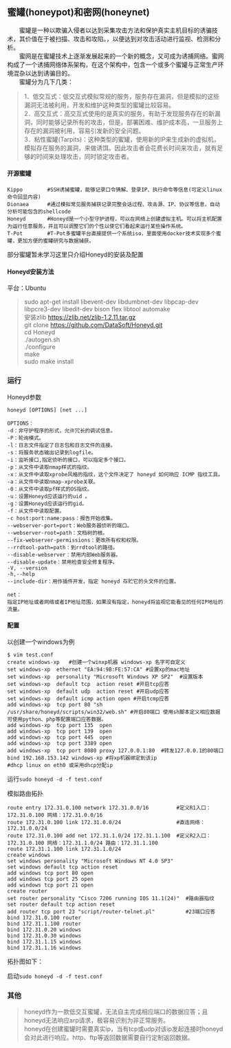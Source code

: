 
## 蜜罐(honeypot)和密网(honeynet)
&emsp;&emsp;蜜罐是一种以欺骗入侵者以达到采集攻击方法和保护真实主机目标的诱骗技术，其价值在于被扫描、攻击和攻陷。，以便达到对攻击活动进行监视、检测和分析。  
&emsp;&emsp;蜜网是在蜜罐技术上逐渐发展起来的一个新的概念，又可成为诱捕网络。蜜网构成了一个诱捕网络体系架构，在这个架构中，包含一个或多个蜜罐与正常生产环境混杂以达到诱骗目的。  
&emsp;&emsp;蜜罐分为几下几类：
>1．低交互式：低交互式模拟常规的服务，服务存在漏洞，但是模拟的这些漏洞无法被利用，开发和维护这种类型的蜜罐比较容易。   
2．高交互式：高交互式使用的是真实的服务，有助于发现服务存在的新漏洞，同时能够记录所有的攻击，但是，部署困难、维护成本高，一旦服务上存在的漏洞被利用，容易引发新的安全问题。  
3．粘性蜜罐(Tarpits)：这种类型的蜜罐，使用新的IP来生成新的虚拟机，模拟存在服务的漏洞，来做诱饵。因此攻击者会花费长时间来攻击，就有足够的时间来处理攻击，同时锁定攻击者。  


#### 开源蜜罐
```
Kippo        #SSH诱捕蜜罐，能够记录口令猜解、登录IP、执行命令等信息(可定义linux命令回显内容)
Dionaea      #通过模拟常见服务捕获记录完整会话过程、攻击源、IP、协议等信息，自动分析可能包含的shellcode
Honeyd       #Honeyd是一个小型守护进程，可以在网络上创建虚拟主机。可以将主机配置为运行任意服务，并且可以调整它们的个性以使它们看起来运行某些操作系统。
T-Pot        #T-Pot多蜜罐平台直接提供一个系统iso，里面使用docker技术实现多个蜜罐，更加方便的蜜罐研究与数据捕获。
```
部分蜜罐暂未学习这里只介绍Honeyd的安装及配置

#### Honeyd安装方法
平台：Ubuntu
>sudo apt-get install libevent-dev libdumbnet-dev libpcap-dev libpcre3-dev libedit-dev bison flex libtool automake  
安装zlib https://zlib.net/zlib-1.2.11.tar.gz  
git clone https://github.com/DataSoft/Honeyd.git  
cd Honeyd  
./autogen.sh  
./configure  
make  
sudo make install

### 运行
Honeyd参数
```
honeyd [OPTIONS] [net ...]

OPTIONS：
-d：非守护程序的形式，允许冗长的调试信息。
-P：轮询模式。
-l：日志文件指定了日志包和日志文件的连接。
-s：将服务状态输出记录到logfile。
-i：监听接口,指定侦听的接口，可以指定多个接口。
-p：从文件中读取nmap样式的指纹。
-x：从文件中读取xprobe风格的指纹，这个文件决定了 honeyd 如何响应 ICMP 指纹工具。
-a：从文件中读取nmap-xprobe关联。
-0：从文件中读取pf样式的OS指纹。
-u：设置Honeyd应该运行的uid 。
-g：设置Honeyd应该运行的gid。
-f：从文件中读取配置。
-c host:port:name:pass：报告开始收集。
--webserver-port=port：Web服务器侦听的端口。
--webserver-root=path：文档树的根。
--fix-webserver-permissions：更改所有权和权限。
--rrdtool-path=path：到rrdtool的路径。
--disable-webserver：禁用内部Web服务器。
--disable-update：禁用检查安全修复程序。
-V, --version
-h,--help
--include-dir：用作插件开发，指定 honeyd 存贮它的头文件的位置。

net：
指定IP地址或者网络或者IP地址范围，如果没有指定，honeyd将监视它能看见的任何IP地址的流量。
```
#### 配置
以创建一个windows为例
```
$ vim test.conf
create windows-xp   #创建一个winxp机器 windows-xp 名字可自定义
set windows-xp  ethernet "EA:94:9B:FE:57:CA" #设置xp的mac地址
set windows-xp  personality "Microsoft Windows XP SP2"  #设置版本
set windows-xp  default tcp  action reset #开启tcp应答
set windows-xp  default udp  action reset #开启udp应答
set windows-xp  default icmp action open #开启tcmp应答
add windows-xp  tcp port 80 "sh /usr/share/honeyd/scripts/win32/web.sh" #开启80端口 使用sh脚本定义相应数据 可使用python、php等配置端口应答数据。
add windows-xp  tcp port 135  open
add windows-xp  tcp port 139  open
add windows-xp  tcp port 445  open
add windows-xp  tcp port 3389 open
add windows-xp  tcp port 8080 proxy 127.0.0.1:80  #转发127.0.0.1的80端口
bind 192.168.153.142 windows-xp #将xp机器绑定到该ip
#dhcp linux on eth0 或采用dhcp分配ip
```
运行```sudo honeyd -d -f test.conf```

模拟路由拓扑
```
route entry 172.31.0.100 network 172.31.0.0/16         #定义R1入口：172.31.0.100 网络：172.31.0.0/16
route 172.31.0.100 link 172.31.0.0/24                  #直连网络：172.31.0.0/24
route 172.31.0.100 add net 172.31.1.0/24 172.31.1.100  #定义R2入口：172.31.0.100 网络：172.31.1.0/24 路由：172.31.1.100
route 172.31.1.100 link 172.31.1.0/24
create windows
set windows personality "Microsoft Windows NT 4.0 SP3"
set windows default tcp action reset
add windows tcp port 80 open
add windows tcp port 25 open
add windows tcp port 21 open
create router
set router personality "Cisco 7206 running IOS 11.1(24)"  #路由器指纹
set router default tcp action reset
add router tcp port 23 "script/router-telnet.pl"          #23端口应答
bind 172.31.0.100 router
bind 172.31.1.100 router
bind 172.31.0.20 windows
bind 172.31.0.30 windows
bind 172.31.1.15 windows
bind 172.31.1.16 windows
```
拓扑图如下：

启动```sudo honeyd -d -f test.conf```

### 其他
>honeyd作为一款低交互蜜罐，无法自主完成相应端口的数据应答；且honeyd无法响应arp请求，极容易识别为非正常服务。    
honeyd在创建蜜罐时需要真实ip，当有tcp或udp对该ip发起连接时honeyd会对此进行响应。http、ftp等返回数据需要自行定制返回数据。
